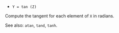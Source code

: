 * `Y = tan (Z)`

Compute the tangent for each element of `X` in radians.

See also: `atan`, `tand`, `tanh`.
